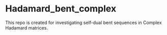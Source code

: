 # Hadamard_bent_complex

This repo is created for investigating self-dual bent sequences in Complex Hadamard matrices.

